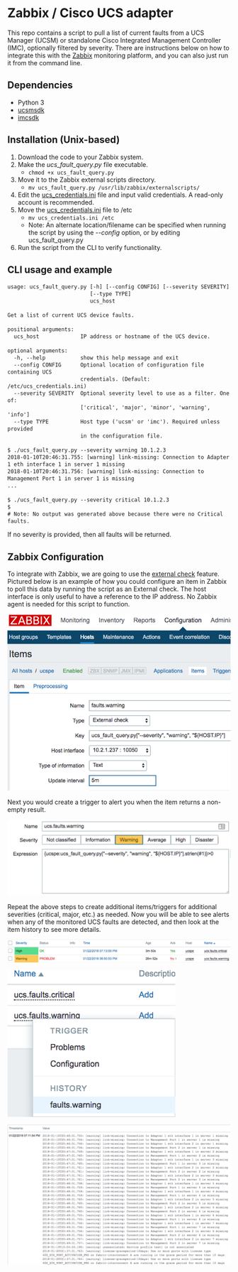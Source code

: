 # Zabbix / Cisco UCS adapter

This repo contains a script to pull a list of current faults from a UCS Manager
(UCSM) or standalone Cisco Integrated Management Controller (IMC), optionally 
filtered by severity. There are instructions below on how to integrate this 
with the [Zabbix](https://www.zabbix.com/]) monitoring platform, and you can 
also just run it from the command line.

## Dependencies
* Python 3
* [ucsmsdk](https://github.com/CiscoUcs/ucsmsdk)
* [imcsdk](https://github.com/CiscoUcs/imcsdk)

## Installation (Unix-based)
1. Download the code to your Zabbix system.
2. Make the *ucs_fault_query.py* file executable.
    * `chmod +x ucs_fault_query.py`
3. Move it to the Zabbix external scripts directory.
    * `mv ucs_fault_query.py /usr/lib/zabbix/externalscripts/`
4. Edit the [ucs_credentials.ini](ucs_credentials.ini) file and input valid credentials. A read-only account is recommended.
5. Move the [ucs_credentials.ini](ucs_credentials.ini) file to /etc
    * `mv ucs_credentials.ini /etc`
    * Note: An alternate location/filename can be specified when running the
    script by using the *--config* option, or by editing ucs_fault_query.py
6. Run the script from the CLI to verify functionality.

## CLI usage and example
```
usage: ucs_fault_query.py [-h] [--config CONFIG] [--severity SEVERITY]
                          [--type TYPE]
                          ucs_host

Get a list of current UCS device faults.

positional arguments:
  ucs_host             IP address or hostname of the UCS device.

optional arguments:
  -h, --help           show this help message and exit
  --config CONFIG      Optional location of configuration file containing UCS
                       credentials. (Default: /etc/ucs_credentials.ini)
  --severity SEVERITY  Optional severity level to use as a filter. One of:
                       ['critical', 'major', 'minor', 'warning', 'info']
  --type TYPE          Host type ('ucsm' or 'imc'). Required unless provided
                       in the configuration file.

$ ./ucs_fault_query.py --severity warning 10.1.2.3
2018-01-10T20:46:31.755: [warning] link-missing: Connection to Adapter 1 eth interface 1 in server 1 missing
2018-01-10T20:46:31.756: [warning] link-missing: Connection to Management Port 1 in server 1 is missing
...

$ ./ucs_fault_query.py --severity critical 10.1.2.3
$
# Note: No output was generated above because there were no Critical faults.
```
If no severity is provided, then all faults will be returned.

## Zabbix Configuration

To integrate with Zabbix, we are going to use the 
[external check](https://www.zabbix.com/documentation/3.4/manual/config/items/itemtypes/external)
feature. Pictured below is an example of how you could configure an item in Zabbix to 
poll this data by running the script as an External check. The host interface 
is only useful to have a reference to the IP address. No Zabbix agent is
needed for this script to function.

![Zabbix item configuration](docs/item_config.png)

Next you would create a trigger to alert you when the item returns a non-empty
result.

![Zabbix trigger configuration](docs/trigger_expression.png)

Repeat the above steps to create additional items/triggers for additional 
severities (critical, major, etc.) as needed. Now you will be able to see 
alerts when any of the monitored UCS faults are detected, and then look at the
item history to see more details.

![Zabbix trigger alert example](docs/trigger_alert.png)

![History context menu](docs/trigger_history_drilldown.png)

![Fault history details](docs/fault_report_text.png)
